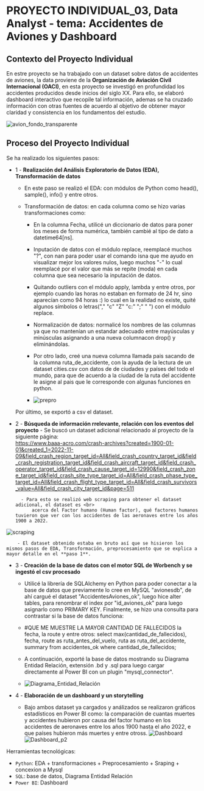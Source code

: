 # **PROYECTO INDIVIDUAL_03**, **Data Analyst -**  tema: Accidentes de Aviones y Dashboard
## **Contexto del Proyecto Individual**

En estre proyecto se ha trabajado con un dataset sobre datos de accidentes de aviones, la data proviene de 
la **Organización de Aviación Civil Internacional (OACI)**, en esta proyecto se investigó en profundidad los accidentes producidos desde inicios del siglo XX. Para ello, se elaboró dashboard interactivo que recopile tal información, ademas se ha cruzado información con otras fuentes de acuerdo al objetivo de obtener mayor claridad y consistencia en los fundamentos del estudio.

![avion_fondo_transparente](https://user-images.githubusercontent.com/103965538/201096411-b6387bc3-5006-448b-8733-bce89ddbc073.png)

## **Proceso del Proyecto Individual**
Se ha realizado los siguientes pasos: 

+ 1 - **Realización del Análisis Exploratorio de Datos (EDA), Transformación de datos**

    - En este paso se realizó el EDA: con módulos de Python como head(), sample(), info() y entre otros.
    - Transformación de datos: en cada columna como se hizo varias transformaciones como:

        - En la columna Fecha, utilicé un diccionario de datos para poner los meses de forma numérica, también cambié al tipo de dato a datetime64[ns].

        - Inputación de datos con el módulo replace,  reemplacé muchos "?", con nan para poder usar el comando isna que me ayudo en visualizar mejor los valores nulos, luego muchos "-" lo cual reemplacé por el valor que más se repite (moda) en cada columna que sea necesario la inputación de datos.

        - Quitando outliers con el módulo apply, lambda y entre otros, por ejemplo cuando las horas no estaban en formato de 24 hr, sino aparecían como 94 horas :) lo cual en la realidad no existe, quité algunos símbolos o letras("," "c" "Z" "c:" ";" " ") con el módulo replace.

        - Normalización de datos: normalicé los nombres de las columnas ya que no mantenían un estandar adecuado entre mayúsculas y minúsculas asignando a una nueva columnacon drop() y eliminándolas. 

        - Por otro lado, creé una nueva columna llamada pais sacando de la columna ruta_de_accidente, con la ayuda de la lectura de un dataset cities.csv con datos de de ciudades y países del todo el mundo, para que de acuerdo a la ciudad de la ruta del accidente le asigne al pais que le corresponde con algunas funciones en python. 
        - ![prepro](https://user-images.githubusercontent.com/103965538/201096469-1200b5f8-f09b-488a-8fb6-2d6099de0bf0.PNG)

    Por último, se exportó a csv el dataset.

+ 2 - **Búsqueda de información rrelevante, relación con los eventos del proyecto**
        - Se buscó un dataset adicional relacionado al proyecto de la siguiente página:<br> https://www.baaa-acro.com/crash-archives?created=1900-01-01&created_1=2022-11-09&field_crash_region_target_id=All&field_crash_country_target_id&field_crash_registration_target_id&field_crash_aircraft_target_id&field_crash_operator_target_id&field_crash_cause_target_id=12990&field_crash_zone_target_id&field_crash_site_type_target_id=All&field_crash_phase_type_target_id=All&field_crash_flight_type_target_id=All&field_crash_survivors_value=All&field_crash_city_target_id&page=511

        - Para esto se realizó web scraping para obtener el dataset adicional, el dataset es <br>
            acerca del Factor humano (Human factor), qué factores humanos tuvieron que ver con los accidentes de las aeronaves entre los años 1900 a 2022.
            
![scraping](https://user-images.githubusercontent.com/103965538/201096838-98820d9a-ecc7-4226-9e2f-117ecab86b28.png)
             
        - El dataset obtenido estaba en bruto así que se hisieron los mismos pasos de EDA, Transformación, preprocesamiento que se explica a mayor detalle en el **paso 1**. 

+ 3 - **Creación de la base de datos con el motor SQL de Worbench y se ingestó el csv procesado**

    - Utilicé la librería de SQLAlchemy en Python para poder conectar a la base de datos que previamente lo cree en MySQL "avionesdb", de ahí cargué el dataset "AccidentesAviones_ok", luego hice alter tables, para renombrar el index por "id_aviones_ok" para luego asignarlo como PRIMARY KEY. Finalmente, se hizo una consulta para contrastar si la base de datos funciona:

    - #QUE ME MUESTRE LA MAYOR CANTIDAD DE FALLECIDOS la fecha, la route y entre otros:
    select  max(cantidad_de_fallecidos), fecha, route as ruta_antes_del_vuelo, ruta as ruta_del_accidente, summary 
    from accidentes_ok where cantidad_de_fallecidos;

    - A continuación, exporté la base de datos mostrando su Diagrama Entidad Relación, extensión .bd y .sql para luego cargar directamente al Power BI con un plugin "mysql_connector".
    - ![Diagrama_Entidad_Relación](https://user-images.githubusercontent.com/103965538/201099327-de74866c-5c05-44cf-bb92-339fc6c6dd2a.png)
   
+ 4 - **Elaboración de un dashboard y un storytelling**

    - Bajo ambos dataset ya cargados y análizados se realizaron gráficos estadísticos en Power BI como: la comparación de cuantas muertes y accidentes hubieron por causa del factor humano en los accidentes de aeronaves entre los años 1900 hasta el año 2022, e que países hubieron más muertes y entre otross.
![Dashboard](https://user-images.githubusercontent.com/103965538/201099519-1bc18e7f-a398-45fc-a5d3-eafa39a3ef90.PNG)
![Dashboard_p2](https://user-images.githubusercontent.com/103965538/201099546-c6736d8d-e12d-4f57-8abb-a118a4dd478a.PNG)

Herramientas tecnológicas:

+ `Python`: EDA + transformaciones + Preprocesamiento + Sraping + concexion a Mysql
+ `SQL`: base de datos, Diagrama Entidad Relación
+ `Power BI`: Dashboard




